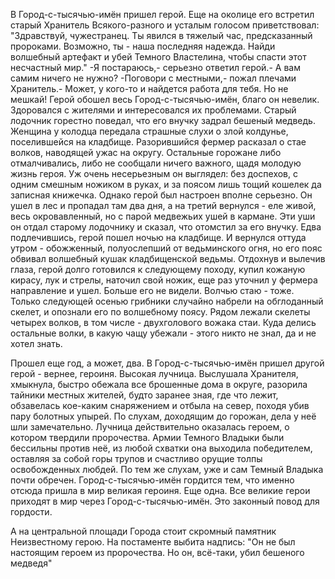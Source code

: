   В Город-с-тысячью-имён пришел герой. Еще на околице его встретил старый Хранитель Всякого-разного и усталым голосом приветствовал: "Здравствуй, чужестранец. Ты явился в тяжелый час, предсказанный пророками. Возможно, ты - наша последняя надежда. Найди волшебный артефакт и убей Темного Властелина, чтобы спасти этот несчастный мир."
-Я постараюсь,- серьезно ответил герой.- А вам самим ничего не нужно?
-Поговори с местными,- пожал плечами Хранитель.- Может, у кого-то и найдется работа для тебя. Но не мешкай!
Герой обошел весь Город-с-тысячью-имён, благо он невелик. Здоровался с жителями и интересовался их проблемами. Старый лодочник горестно поведал, что его внучку задрал бешеный медведь. Женщина у колодца передала страшные слухи о злой колдунье, поселившейся на кладбище. Разорившийся фермер расказал о стае волков, наводящей ужас на округу. Остальные горожане либо отмалчивались, либо не сообщали ничего важного, щадя молодую жизнь героя. Уж очень несерьезным он выглядел: без доспехов, с одним смешным ножиком в руках, и за поясом лишь тощий кошелек да записная книжечка.
Однако герой был настроен вполне серьезно. Он ушел в лес и пропадал там два дня, а на третий вернулся - еле живой, весь окровавленный, но с парой медвежьих ушей в кармане. Эти уши он отдал старому лодочнику и сказал, что отомстил за его внучку.
Едва подлечившись, герой пошел ночью на кладбище. И вернулся оттуда утром - обожженный, полуослепший от ведьминского огня, но его пояс обвивал волшебный кушак кладбищенской ведьмы.
Отдохнув и вылечив глаза, герой долго готовился к следующему походу, купил кожаную кирасу, лук и стрелы, наточил свой ножик, еще раз уточнил у фермера направление и ушел. Больше его не видели. Волчью стаю - тоже. Только следующей осенью грибники случайно набрели на обглоданный скелет, и опознали его по волшебному поясу. Рядом лежали скелеты четырех волков, в том числе - двухголового вожака стаи. Куда делись остальные волки, в какую чащу убежали - этого никто не знал, да и не хотел знать.

Прошел еще год, а может, два. В Город-с-тысячью-имён пришел другой герой - вернее, героиня. Высокая лучница. Выслушала Хранителя, хмыкнула, быстро обежала все брошенные дома в округе, разорила тайники местных жителей, будто заранее зная, где что лежит, обзавелась кое-каким снаряжением и отбыла на север, походя убив пару болотных упырей.
По слухам, доходящим до горожан, дела у неё шли замечательно. Лучница действительно оказалась героем, о котором твердили пророчества. Армии Темного Владыки были бессильны против неё, из любой схватки она выходила победителем, оставляя за собой горы трупов и счастливо орущие толпы освобожденных любдей. По тем же слухам, уже и сам Темный Владыка почти обречен. Город-с-тысячью-имён гордится тем, что именно отсюда пришла в мир великая героиня. Еще одна. Все великие герои приходят в мир через Город-с-тысячью-имён. Это законный повод для гордости.

А на центральной площади Города стоит скромный памятник Неизвестному герою. На постаменте выбита надпись: "Он не был настоящим героем из пророчества. Но он, всё-таки, убил бешеного медведя"    